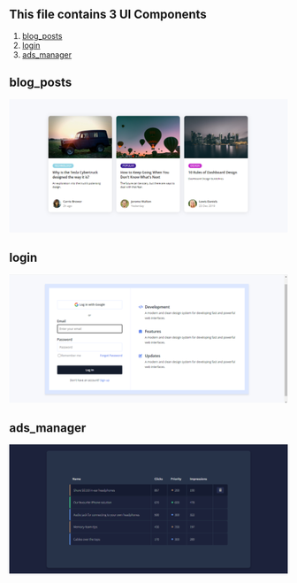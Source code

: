 ## This file contains 3 UI Components

1. [blog_posts](#blog_posts)
1. [login](#login)
1. [ads_manager](#ads_manager)


## blog_posts
![blog_posts](./screenshots/first.png)
<br>

## login
![login](./screenshots/second.png)
<br>

## ads_manager
![ads_manager](./screenshots/third.png)